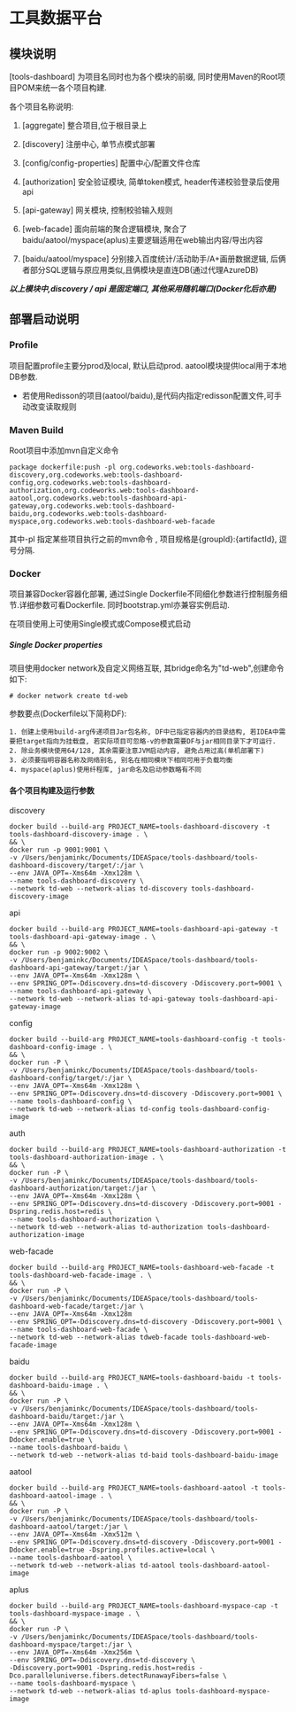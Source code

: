# 工具数据平台

## 模块说明

[tools-dashboard] 为项目名同时也为各个模块的前缀, 同时使用Maven的Root项目POM来统一各个项目构建. 

各个项目名称说明: 

1) [aggregate] 整合项目,位于根目录上

2) [discovery] 注册中心, 单节点模式部署

3) [config/config-properties] 配置中心/配置文件仓库

4) [authorization] 安全验证模块, 简单token模式, header传递校验登录后使用api

5) [api-gateway] 网关模块, 控制校验输入规则

6) [web-facade] 面向前端的聚合逻辑模块, 聚合了baidu/aatool/myspace(aplus)主要逻辑适用在web输出内容/导出内容

7) [baidu/aatool/myspace] 分别接入百度统计/活动助手/A+画册数据逻辑, 后俩者部分SQL逻辑与原应用类似,且俩模块是直连DB(通过代理AzureDB)

***以上模块中,discovery / api 是固定端口, 其他采用随机端口(Docker化后亦是)***



## 部署启动说明

### Profile
项目配置profile主要分prod及local, 默认启动prod. aatool模块提供local用于本地DB参数.

* 若使用Redisson的项目(aatool/baidu),是代码内指定redisson配置文件,可手动改变读取规则

### Maven Build
Root项目中添加mvn自定义命令

    package dockerfile:push -pl org.codeworks.web:tools-dashboard-discovery,org.codeworks.web:tools-dashboard-config,org.codeworks.web:tools-dashboard-authorization,org.codeworks.web:tools-dashboard-aatool,org.codeworks.web:tools-dashboard-api-gateway,org.codeworks.web:tools-dashboard-baidu,org.codeworks.web:tools-dashboard-myspace,org.codeworks.web:tools-dashboard-web-facade

其中-pl 指定某些项目执行之前的mvn命令 , 项目规格是{groupId}:{artifactId}, 逗号分隔. 

### Docker
项目兼容Docker容器化部署, 通过Single Dockerfile不同细化参数进行控制服务细节.详细参数可看Dockerfile.
同时bootstrap.yml亦兼容实例启动.

在项目使用上可使用Single模式或Compose模式启动

##### Single Docker properties
项目使用docker network及自定义网络互联, 其bridge命名为"td-web",创建命令如下:

``# docker network create td-web``

参数要点(Dockerfile以下简称DF):

    1. 创建上使用build-arg传递项目Jar包名称, DF中已指定容器内的目录结构, 若IDEA中需要把target指向为挂载盘, 若实际项目可忽略-v的参数需要DF与jar相同目录下才可运行. 
    2. 除业务模块使用64/128, 其余需要注意JVM启动内容, 避免占用过高(单机部署下)
    3. 必须要指明容器名称及网络别名, 别名在相同模块下相同可用于负载均衡
    4. myspace(aplus)使用纤程库, jar命名及启动参数略有不同

#### 各个项目构建及运行参数

discovery

    docker build --build-arg PROJECT_NAME=tools-dashboard-discovery -t tools-dashboard-discovery-image . \
    && \
    docker run -p 9001:9001 \ 
    -v /Users/benjaminkc/Documents/IDEASpace/tools-dashboard/tools-dashboard-discovery/target/:/jar \ 
    --env JAVA_OPT=-Xms64m -Xmx128m \
    --name tools-dashboard-discovery \
    --network td-web --network-alias td-discovery tools-dashboard-discovery-image  

api

    docker build --build-arg PROJECT_NAME=tools-dashboard-api-gateway -t tools-dashboard-api-gateway-image . \
    && \
    docker run -p 9002:9002 \
    -v /Users/benjaminkc/Documents/IDEASpace/tools-dashboard/tools-dashboard-api-gateway/target:/jar \
    --env JAVA_OPT=-Xms64m -Xmx128m \
    --env SPRING_OPT=-Ddiscovery.dns=td-discovery -Ddiscovery.port=9001 \
    --name tools-dashboard-api-gateway \
    --network td-web --network-alias td-api-gateway tools-dashboard-api-gateway-image 

config

    docker build --build-arg PROJECT_NAME=tools-dashboard-config -t tools-dashboard-config-image . \ 
    && \
    docker run -P \
    -v /Users/benjaminkc/Documents/IDEASpace/tools-dashboard/tools-dashboard-config/target/:/jar \
    --env JAVA_OPT=-Xms64m -Xmx128m \
    --env SPRING_OPT=-Ddiscovery.dns=td-discovery -Ddiscovery.port=9001 \
    --name tools-dashboard-config \
    --network td-web --network-alias td-config tools-dashboard-config-image 

auth

    docker build --build-arg PROJECT_NAME=tools-dashboard-authorization -t tools-dashboard-authorization-image . \
    && \
    docker run -P \
    -v /Users/benjaminkc/Documents/IDEASpace/tools-dashboard/tools-dashboard-authorization/target:/jar \
    --env JAVA_OPT=-Xms64m -Xmx128m \
    --env SPRING_OPT=-Ddiscovery.dns=td-discovery -Ddiscovery.port=9001 -Dspring.redis.host=redis \
    --name tools-dashboard-authorization \
    --network td-web --network-alias td-authorization tools-dashboard-authorization-image 

web-facade

    docker build --build-arg PROJECT_NAME=tools-dashboard-web-facade -t tools-dashboard-web-facade-image . \
    && \
    docker run -P \
    -v /Users/benjaminkc/Documents/IDEASpace/tools-dashboard/tools-dashboard-web-facade/target:/jar \
    --env JAVA_OPT=-Xms64m -Xmx128m 
    --env SPRING_OPT=-Ddiscovery.dns=td-discovery -Ddiscovery.port=9001 \
    --name tools-dashboard-web-facade \
    --network td-web --network-alias tdweb-facade tools-dashboard-web-facade-image

baidu

    docker build --build-arg PROJECT_NAME=tools-dashboard-baidu -t tools-dashboard-baidu-image . \
    && \
    docker run -P \
    -v /Users/benjaminkc/Documents/IDEASpace/tools-dashboard/tools-dashboard-baidu/target:/jar \
    --env JAVA_OPT=-Xms64m -Xmx128m \
    --env SPRING_OPT=-Ddiscovery.dns=td-discovery -Ddiscovery.port=9001 -Ddocker.enable=true \
    --name tools-dashboard-baidu \
    --network td-web --network-alias td-baid tools-dashboard-baidu-image 

aatool

    docker build --build-arg PROJECT_NAME=tools-dashboard-aatool -t tools-dashboard-aatool-image . \
    && \
    docker run -P \
    -v /Users/benjaminkc/Documents/IDEASpace/tools-dashboard/tools-dashboard-aatool/target:/jar \
    --env JAVA_OPT=-Xms64m -Xmx512m \
    --env SPRING_OPT=-Ddiscovery.dns=td-discovery -Ddiscovery.port=9001 -Ddocker.enable=true -Dspring.profiles.active=local \
    --name tools-dashboard-aatool \
    --network td-web --network-alias td-aatool tools-dashboard-aatool-image 

aplus

    docker build --build-arg PROJECT_NAME=tools-dashboard-myspace-cap -t tools-dashboard-myspace-image . \
    && \
    docker run -P \
    -v /Users/benjaminkc/Documents/IDEASpace/tools-dashboard/tools-dashboard-myspace/target:/jar \
    --env JAVA_OPT=-Xms64m -Xmx256m \
    --env SPRING_OPT=-Ddiscovery.dns=td-discovery \
    -Ddiscovery.port=9001 -Dspring.redis.host=redis -Dco.paralleluniverse.fibers.detectRunawayFibers=false \
    --name tools-dashboard-myspace \
    --network td-web --network-alias td-aplus tools-dashboard-myspace-image 

